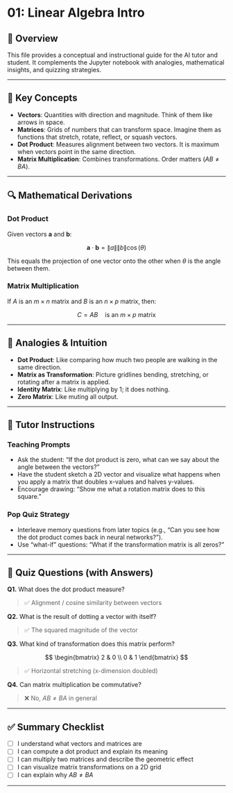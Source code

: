 # 01: Linear Algebra Intro

## 📘 Overview
This file provides a conceptual and instructional guide for the AI tutor and student. It complements the Jupyter notebook with analogies, mathematical insights, and quizzing strategies.

---

## 🧠 Key Concepts
- **Vectors**: Quantities with direction and magnitude. Think of them like arrows in space.
- **Matrices**: Grids of numbers that can transform space. Imagine them as functions that stretch, rotate, reflect, or squash vectors.
- **Dot Product**: Measures alignment between two vectors. It is maximum when vectors point in the same direction.
- **Matrix Multiplication**: Combines transformations. Order matters ($AB \ne BA$).

---

## 🔍 Mathematical Derivations

### Dot Product
Given vectors **a** and **b**:

$$
\mathbf{a} \cdot \mathbf{b} = \|a\| \|b\| \cos(\theta)
$$

This equals the projection of one vector onto the other when $\theta$ is the angle between them.

### Matrix Multiplication
If $A$ is an $m \times n$ matrix and $B$ is an $n \times p$ matrix, then:

$$
C = AB \quad \text{is an } m \times p \text{ matrix}
$$

---

## 🎨 Analogies & Intuition
- **Dot Product**: Like comparing how much two people are walking in the same direction.
- **Matrix as Transformation**: Picture gridlines bending, stretching, or rotating after a matrix is applied.
- **Identity Matrix**: Like multiplying by 1; it does nothing.
- **Zero Matrix**: Like muting all output.

---

## 🎯 Tutor Instructions

### Teaching Prompts
- Ask the student: “If the dot product is zero, what can we say about the angle between the vectors?”
- Have the student sketch a 2D vector and visualize what happens when you apply a matrix that doubles x-values and halves y-values.
- Encourage drawing: “Show me what a rotation matrix does to this square.”

### Pop Quiz Strategy
- Interleave memory questions from later topics (e.g., “Can you see how the dot product comes back in neural networks?”).
- Use “what-if” questions: “What if the transformation matrix is all zeros?”

---

## 🧪 Quiz Questions (with Answers)

**Q1.** What does the dot product measure?  
> ✅ Alignment / cosine similarity between vectors

**Q2.** What is the result of dotting a vector with itself?  
> ✅ The squared magnitude of the vector

**Q3.** What kind of transformation does this matrix perform?

$$
\begin{bmatrix} 2 & 0 \\ 0 & 1 \end{bmatrix}
$$

> ✅ Horizontal stretching (x-dimension doubled)

**Q4.** Can matrix multiplication be commutative?  
> ❌ No, $AB \ne BA$ in general

---

## ✅ Summary Checklist

- [ ] I understand what vectors and matrices are
- [ ] I can compute a dot product and explain its meaning
- [ ] I can multiply two matrices and describe the geometric effect
- [ ] I can visualize matrix transformations on a 2D grid
- [ ] I can explain why $AB \ne BA$

---
